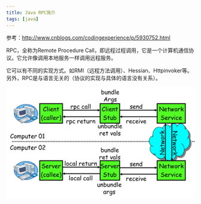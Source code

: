 ```yaml
---
title: Java RPC简介
tags: [java]
---
```


参考：http://www.cnblogs.com/codingexperience/p/5930752.html

RPC，全称为Remote Procedure Call，即远程过程调用，它是一个计算机通信协议。它允许像调用本地服务一样调用远程服务。

它可以有不同的实现方式。如RMI（远程方法调用）、Hessian、Httpinvoker等。另外，RPC是与语言无关的（协议的实现与具体的语言没有关系）。

![](/images/middleware/rpc/rpc-call.png)
